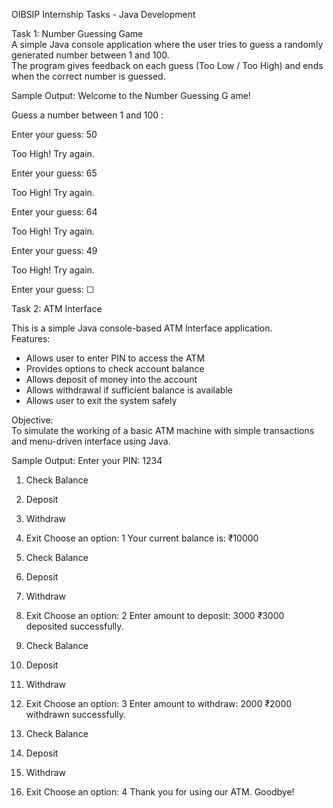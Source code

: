 OIBSIP Internship Tasks - Java Development

 Task 1: Number Guessing Game  
A simple Java console application where the user tries to guess a randomly generated number between 1 and 100.  
The program gives feedback on each guess (Too Low / Too High) and ends when the correct number is guessed.

 Sample Output:
 Welcome to the Number Guessing G ame!

Guess a number between 1 and 100 :

Enter your guess: 50

Too High! Try again.

Enter your guess: 65

Too High! Try again.

Enter your guess: 64

Too High! Try again.

Enter your guess: 49

Too High! Try again.

Enter your guess: ☐
 

Task 2: ATM Interface  

This is a simple Java console-based ATM Interface application.  
Features:  
- Allows user to enter PIN to access the ATM  
- Provides options to check account balance  
- Allows deposit of money into the account  
-  Allows withdrawal if sufficient balance is available  
-  Allows user to exit the system safely  

Objective:  
To simulate the working of a basic ATM machine with simple transactions and menu-driven interface using Java.  

Sample Output:
Enter your PIN: 1234

1. Check Balance


2. Deposit


3. Withdraw


4. Exit Choose an option: 1 Your current balance is: ₹10000

1. Check Balance


2. Deposit


3. Withdraw


4. Exit Choose an option: 2 Enter amount to deposit: 3000 ₹3000 deposited successfully.

1. Check Balance


2. Deposit


3. Withdraw


4. Exit Choose an option: 3 Enter amount to withdraw: 2000 ₹2000 withdrawn successfully.

1. Check Balance


2. Deposit


3. Withdraw


4. Exit Choose an option: 4 Thank you for using our ATM. Goodbye!

